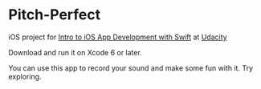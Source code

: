 # Pitch-Perfect
iOS project for [Intro to iOS App Development with Swift](https://www.udacity.com/course/intro-to-ios-app-development-with-swift--ud585) at [Udacity](https://www.udacity.com)

Download and run it on Xcode 6 or later.

You can use this app to record your sound and make some fun with it.
Try exploring.
